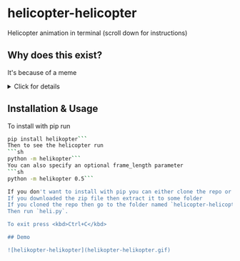 # helicopter-helicopter

Helicopter animation in terminal (scroll down for instructions)

## Why does this exist?
It's because of a meme

<details close>
<summary>Click for details</summary>

See [this video](https://youtu.be/s8DiVcK26fg) or [this page](https://wiki.projecttopics.org/982409-what-is-helicopter-helicopter-meme-viral-tiktok-song-explore/index.html "Meme explanation") for a highly detailed explanation

### The origins
> The helicopter helicopter is a meme that got generated around November of this year.
> According to YouTube, the original video is about five seconds long. The video features a young Arab boy that has placed himself as a seat for the motorbike.
> His face is the headlight while his hands rest on the wheel of the Transformer-like vehicle.
> The serious expression on the boy’s face makes the video even more hilarious.
> The shot clip has managed to gather over 150,000 views in a few short days.
> On TikTok, the sound is famous as Helikopter by Fezlija.

### The creator
> The singer behind the Helikoppter helipkopter meme is none other then Fazlija. He is a 49 year old musician from Bosnia and herzegovinea.
> The singer released the song back in 2015. After a few creators used the tune for their background music, the sound started getting the recognition it deserves.
> It seems that the song has yet to have an English translation. According to Know your meme, the sone is about money and helicopter.
> The youtube videos have about 2 million views.

These memes usually have a music where a person with a arabic accent sings helikopter, helikopter\
There are three versions of this song: [#1](https://youtu.be/neDWGg2mGqo "1st Song"), [#2](https://youtu.be/neDWGg2mGqo?t=10 "2nd Song"), [#3](https://youtu.be/neDWGg2mGqo?t=33 "3rd Song")

</details>

## Installation & Usage

To install with pip run 
```sh
pip install helikopter```
Then to see the helicopter run 
```sh
python -m helikopter```
You can also specify an optional frame_length parameter
```sh
python -m helikopter 0.5```

If you don't want to install with pip you can either clone the repo or download it as zip by clicking [here](https://github.com/wasi-master/helicopter-helicopter/archive/refs/heads/main.zip)
If you downloaded the zip file then extract it to some folder
If you cloned the repo then go to the folder named `helicopter-helicopter`
Then run `heli.py`.

To exit press <kbd>Ctrl+C</kbd>

## Demo

![helikopter-helikopter](helikopter-helikopter.gif)